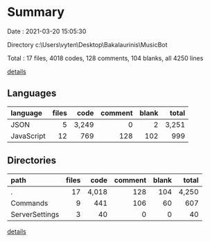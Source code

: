 # Summary

Date : 2021-03-20 15:05:30

Directory c:\Users\vyten\Desktop\Bakalaurinis\MusicBot

Total : 17 files,  4018 codes, 128 comments, 104 blanks, all 4250 lines

[details](details.md)

## Languages
| language | files | code | comment | blank | total |
| :--- | ---: | ---: | ---: | ---: | ---: |
| JSON | 5 | 3,249 | 0 | 2 | 3,251 |
| JavaScript | 12 | 769 | 128 | 102 | 999 |

## Directories
| path | files | code | comment | blank | total |
| :--- | ---: | ---: | ---: | ---: | ---: |
| . | 17 | 4,018 | 128 | 104 | 4,250 |
| Commands | 9 | 441 | 106 | 60 | 607 |
| ServerSettings | 3 | 40 | 0 | 0 | 40 |

[details](details.md)